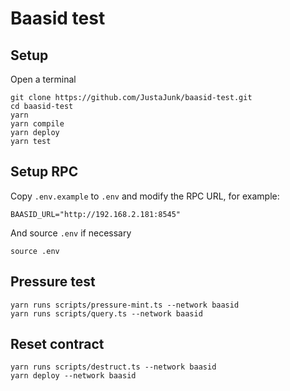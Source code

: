 # Baasid test

## Setup
Open a terminal
```
git clone https://github.com/JustaJunk/baasid-test.git
cd baasid-test
yarn
yarn compile
yarn deploy
yarn test
```

## Setup RPC
Copy `.env.example` to `.env` and modify the RPC URL, for example:
```
BAASID_URL="http://192.168.2.181:8545"
```
And source `.env` if necessary
```
source .env
```

## Pressure test
```
yarn runs scripts/pressure-mint.ts --network baasid
yarn runs scripts/query.ts --network baasid
```

## Reset contract
```
yarn runs scripts/destruct.ts --network baasid
yarn deploy --network baasid
```
